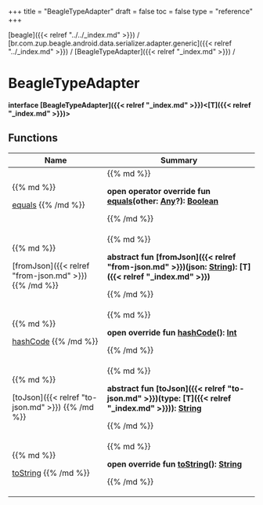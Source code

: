 +++
title = "BeagleTypeAdapter"
draft = false
toc = false
type = "reference"
+++

[beagle]({{< relref "../../_index.md" >}}) / [br.com.zup.beagle.android.data.serializer.adapter.generic]({{< relref "../_index.md" >}}) / [BeagleTypeAdapter]({{< relref "_index.md" >}}) / 



# BeagleTypeAdapter  
  <b>interface [BeagleTypeAdapter]({{< relref "_index.md" >}})<[T]({{< relref "_index.md" >}})></b>   


## Functions  
<table>
  
<thead>
<tr>
<th>
Name  
</th>
<th>
Summary  
</th>
  
</tr>
</thead>
<tbody>
<tr>
<td>
{{% md %}}

[equals](https://kotlinlang.org/api/latest/jvm/stdlib/kotlin/-any/equals.html)
{{% /md %}}
</td>
<td>
{{% md %}}

  
<b>open operator override fun [equals](https://kotlinlang.org/api/latest/jvm/stdlib/kotlin/-any/equals.html)(other: [Any](https://kotlinlang.org/api/latest/jvm/stdlib/kotlin/-any/index.html)?): [Boolean](https://kotlinlang.org/api/latest/jvm/stdlib/kotlin/-boolean/index.html)</b>  



{{% /md %}}
</td>
</tr>

<tr>
<td>
{{% md %}}

[fromJson]({{< relref "from-json.md" >}})
{{% /md %}}
</td>
<td>
{{% md %}}

  
<b>abstract fun [fromJson]({{< relref "from-json.md" >}})(json: [String](https://kotlinlang.org/api/latest/jvm/stdlib/kotlin/-string/index.html)): [T]({{< relref "_index.md" >}})</b>  



{{% /md %}}
</td>
</tr>

<tr>
<td>
{{% md %}}

[hashCode](https://kotlinlang.org/api/latest/jvm/stdlib/kotlin/-any/hash-code.html)
{{% /md %}}
</td>
<td>
{{% md %}}

  
<b>open override fun [hashCode](https://kotlinlang.org/api/latest/jvm/stdlib/kotlin/-any/hash-code.html)(): [Int](https://kotlinlang.org/api/latest/jvm/stdlib/kotlin/-int/index.html)</b>  



{{% /md %}}
</td>
</tr>

<tr>
<td>
{{% md %}}

[toJson]({{< relref "to-json.md" >}})
{{% /md %}}
</td>
<td>
{{% md %}}

  
<b>abstract fun [toJson]({{< relref "to-json.md" >}})(type: [T]({{< relref "_index.md" >}})): [String](https://kotlinlang.org/api/latest/jvm/stdlib/kotlin/-string/index.html)</b>  



{{% /md %}}
</td>
</tr>

<tr>
<td>
{{% md %}}

[toString](https://kotlinlang.org/api/latest/jvm/stdlib/kotlin/-any/to-string.html)
{{% /md %}}
</td>
<td>
{{% md %}}

  
<b>open override fun [toString](https://kotlinlang.org/api/latest/jvm/stdlib/kotlin/-any/to-string.html)(): [String](https://kotlinlang.org/api/latest/jvm/stdlib/kotlin/-string/index.html)</b>  



{{% /md %}}
</td>
</tr>

</tbody>
</table>

